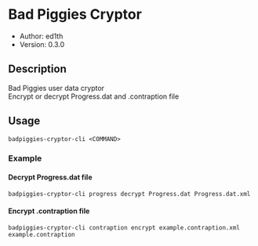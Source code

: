 # Bad Piggies Cryptor

* Author: ed1th
* Version: 0.3.0

## Description
Bad Piggies user data cryptor<br>
Encrypt or decrypt Progress.dat and .contraption file

## Usage
`badpiggies-cryptor-cli <COMMAND>`

### Example
#### Decrypt Progress.dat file
`badpiggies-cryptor-cli progress decrypt Progress.dat Progress.dat.xml`
#### Encrypt .contraption file
`badpiggies-cryptor-cli contraption encrypt example.contraption.xml example.contraption`